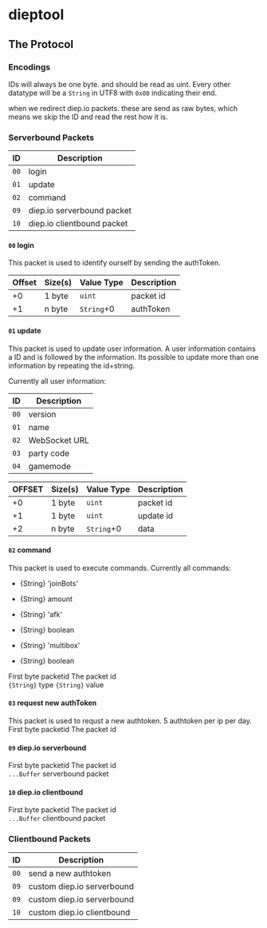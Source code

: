 # dieptool

## The Protocol

### Encodings

IDs will always be one byte. and should be read as uint.
Every other datatype will be a `String` in UTF8 with `0x00` indicating their end.

when we redirect diep.io packets. these are send as raw bytes, which means we skip the ID and read the rest how it is.

### Serverbound Packets

| ID   | Description                |
| ---- | -------------------------- |
| `00` | login                      |
| `01` | update                     |
| `02` | command                    |
| `09` | diep.io serverbound packet |
| `10` | diep.io clientbound packet |

#### `00` login

This packet is used to identify ourself by sending the authToken.

| Offset | Size(s) | Value Type | Description |
| ------ | ------- | ---------- | ----------- |
| +0     | 1 byte  | `uint`     | packet id   |
| +1     | n byte  | `String`+0 | authToken   |

#### `01` update

This packet is used to update user information.
A user information contains a ID and is followed by the information.
Its possible to update more than one information by repeating the id+string.

Currently all user information:

| ID   | Description   |
| ---- | ------------- |
| `00` | version       |
| `01` | name          |
| `02` | WebSocket URL |
| `03` | party code    |
| `04` | gamemode      |

| OFFSET | Size(s) | Value Type | Description |
| ------ | ------- | ---------- | ----------- |
| +0     | 1 byte  | `uint`     | packet id   |
| +1     | 1 byte  | `uint`     | update id   |
| +2     | n byte  | `String`+0 | data        |

#### `02` command

This packet is used to execute commands.
Currently all commands:

-   {String} 'joinBots'
-   {String} amount

-   {String} 'afk'
-   {String} boolean

-   {String} 'multibox'
-   {String} boolean

First byte packetid The packet id  
`{String}` type
`{String}` value

#### `03` request new authToken

This packet is used to requst a new authtoken. 5 authtoken per ip per day.
First byte packetid The packet id

#### `09` diep.io serverbound

First byte packetid The packet id  
`...Buffer` serverbound packet

#### `10` diep.io clientbound

First byte packetid The packet id  
`...Buffer` clientbound packet

### Clientbound Packets

| ID   | Description                |
| ---- | -------------------------- |
| `00` | send a new authtoken       |
| `09` | custom diep.io serverbound |
| `09` | custom diep.io serverbound |
| `10` | custom diep.io clientbound |
